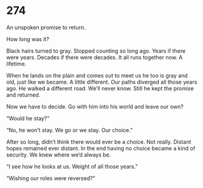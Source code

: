 # 274

An unspoken promise to return. 

How long was it? 

Black hairs turned to gray. Stopped counting so long ago. Years if there were years. Decades if there were decades. It all runs together now. A lifetime. 



When he lands on the plain and comes out to meet us he too is gray and old, just like we became. A little different. Our paths diverged all those years ago. He walked a different road. We’ll never know. Still he kept the promise and returned. 

Now we have to decide. 
Go with him into his world and leave our own?

“Would he stay?”

“No, he won’t stay. We go or we stay. Our choice.”

After so long, didn’t think there would ever be a choice. Not really. Distant hopes remained ever distant. In the end having no choice became a kind of security. We knew where we’d always be. 

“I see how he looks at us. Weight of all those years.”

“Wishing our roles were reversed?”


